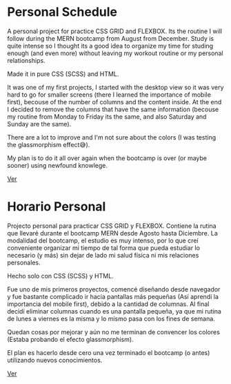 # Personal Schedule

A personal project for practice CSS GRID and FLEXBOX.
Its the routine I will follow during the MERN bootcamp from August from December.
Study is quite intense so I thought its a good idea to organize my time for studing enough (and even more) without leaving my workout routine or my personal relationships.

Made it in pure CSS (SCSS) and HTML.

It was one of my first projects, I started with the desktop view so it was very hard to go for smaller screens (there I learned the importance of mobile first), becouse of the number of columns and the content inside. At the end I decided to remove the columns that have the same information (becouse my routine from Monday to Friday its the same, and also Saturday and Sunday are the same).

There are a lot to improve and I'm not sure about the colors (I was testing the glassmorphism effect😅).

My plan is to do it all over again when the bootcamp is over (or maybe sooner) using newfound knowlege.

[Ver](/schedule)

# Horario Personal
Projecto personal para practicar CSS GRID y FLEXBOX.
Contiene la rutina que llevaré durante el bootcamp MERN desde Agosto hasta Diciembre.
La modalidad del bootcamp, el estudio es muy intenso, por lo que creí conveniente organizar mi tiempo de tal forma que pueda estudiar lo necesario (y más) sin dejar de lado mi salud física ni mis relaciones personales.

Hecho solo con CSS (SCSS) y HTML.

Fue uno de mis primeros proyectos, comencé diseñando desde navegador y fue bastante complicado ir hacia pantallas más pequeñas (Así aprendí la importancia del mobile first), debido a la cantidad de columnas. Al final decidí eliminar columnas cuando es una pantalla pequeña, ya que mi rutina de lunes a viernes es la misma y lo mismo pasa con los fines de semana.

Quedan cosas por mejorar y aún no me terminan de convencer los colores (Estaba probando el efecto glassmorphism).

El plan es hacerlo desde cero una vez terminado el bootcamp (o antes) utilizando nuevos conocimientos.

[Ver](/schedule)


